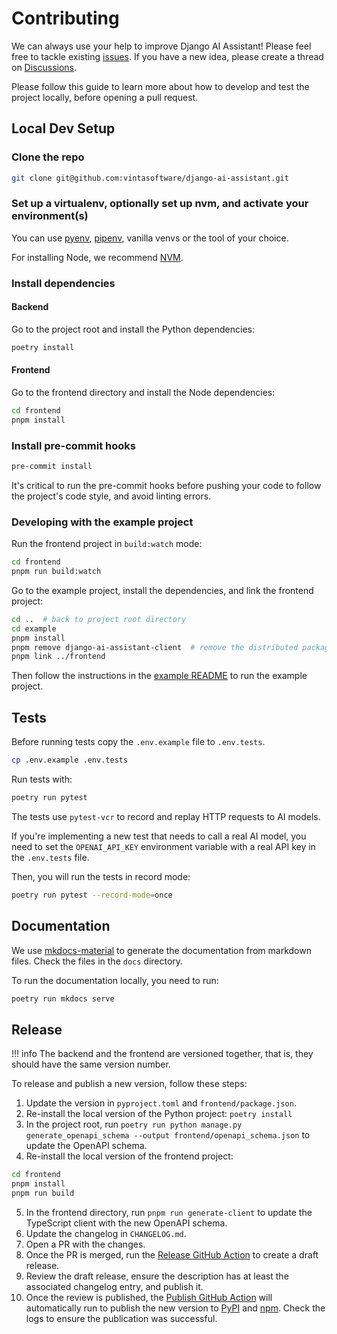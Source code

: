 # Contributing

We can always use your help to improve Django AI Assistant! Please feel free to tackle existing [issues](https://github.com/vintasoftware/django-ai-assistant/issues). If you have a new idea, please create a thread on [Discussions](https://github.com/vintasoftware/django-ai-assistant/discussions).

Please follow this guide to learn more about how to develop and test the project locally, before opening a pull request.

## Local Dev Setup

### Clone the repo

```bash
git clone git@github.com:vintasoftware/django-ai-assistant.git
```

### Set up a virtualenv, optionally set up nvm, and activate your environment(s)

You can use [pyenv](https://github.com/pyenv/pyenv), [pipenv](https://github.com/pypa/pipenv/blob/main/docs/installation.md), vanilla venvs or the tool of your choice.

For installing Node, we recommend [NVM](https://github.com/nvm-sh/nvm).

### Install dependencies

#### Backend

Go to the project root and install the Python dependencies:

```bash
poetry install
```

#### Frontend

Go to the frontend directory and install the Node dependencies:

```bash
cd frontend
pnpm install
```

### Install pre-commit hooks

```bash
pre-commit install
```

It's critical to run the pre-commit hooks before pushing your code to follow the project's code style, and avoid linting errors.

### Developing with the example project

Run the frontend project in `build:watch` mode:

```bash
cd frontend
pnpm run build:watch
```

Go to the example project, install the dependencies, and link the frontend project:

```bash
cd ..  # back to project root directory
cd example
pnpm install
pnpm remove django-ai-assistant-client  # remove the distributed package to use the local one
pnpm link ../frontend
```

Then follow the instructions in the [example README](https://github.com/vintasoftware/django-ai-assistant/tree/main/example#running) to run the example project.

## Tests

Before running tests copy the `.env.example` file to `.env.tests`.

```bash
cp .env.example .env.tests
```

Run tests with:

```bash
poetry run pytest
```

The tests use `pytest-vcr` to record and replay HTTP requests to AI models.

If you're implementing a new test that needs to call a real AI model, you need to set the `OPENAI_API_KEY` environment variable with a real API key in the `.env.tests` file.

Then, you will run the tests in record mode:

```bash
poetry run pytest --record-mode=once
```

## Documentation

We use [mkdocs-material](https://squidfunk.github.io/mkdocs-material/) to generate the documentation from markdown files.
Check the files in the `docs` directory.

To run the documentation locally, you need to run:

```bash
poetry run mkdocs serve
```

## Release

!!! info
The backend and the frontend are versioned together, that is, they should have the same version number.

To release and publish a new version, follow these steps:

1. Update the version in `pyproject.toml` and `frontend/package.json`.
2. Re-install the local version of the Python project: `poetry install`
3. In the project root, run `poetry run python manage.py generate_openapi_schema --output frontend/openapi_schema.json` to update the OpenAPI schema.
4. Re-install the local version of the frontend project:

```bash
cd frontend
pnpm install
pnpm run build
```

5. In the frontend directory, run `pnpm run generate-client` to update the TypeScript client with the new OpenAPI schema.
6. Update the changelog in `CHANGELOG.md`.
7. Open a PR with the changes.
8. Once the PR is merged, run the [Release GitHub Action](https://github.com/vintasoftware/django-ai-assistant/actions/workflows/release.yml) to create a draft release.
9. Review the draft release, ensure the description has at least the associated changelog entry, and publish it.
10. Once the review is published, the [Publish GitHub Action](https://github.com/vintasoftware/django-ai-assistant/actions/workflows/publish.yml) will automatically run to publish the new version to [PyPI](https://pypi.org/project/django-ai-assistant) and [npm](https://www.npmjs.com/package/django-ai-assistant-client). Check the logs to ensure the publication was successful.
